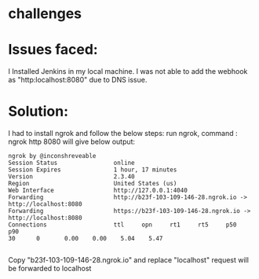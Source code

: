 # challenges

# Issues faced:

I Installed Jenkins in my local machine. I was not able to add the webhook as  "http:localhost:8080" due to DNS issue.

# Solution:

I had to install ngrok and follow the below steps:
run ngrok, command : ngrok http 8080
will give below output:
```
ngrok by @inconshreveable                                                                                                                                        
Session Status                online                                                                                                                                           Session Expires               1 hour, 17 minutes                                                                                                                               Version                       2.3.40                                                                                                                                           Region                        United States (us)                                                                                                                               Web Interface                 http://127.0.0.1:4040                                                                                                                           Forwarding                    http://b23f-103-109-146-28.ngrok.io -> http://localhost:8080                                                                                    Forwarding                    https://b23f-103-109-146-28.ngrok.io -> http://localhost:8080                                                                                                                                                                                                                                                               
Connections                   ttl     opn     rt1     rt5     p50     p90                                                                                                                                   30      0       0.00    0.00    5.04    5.47 
                                                                                                        
```
Copy "b23f-103-109-146-28.ngrok.io" and replace "localhost" request will be forwarded to localhost
